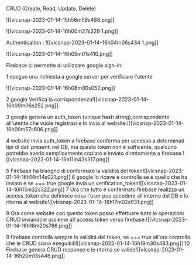 
CRUD (Create, Read, Update, Delete)

![[vlcsnap-2023-01-14-15h56m59s488.png]]


![[vlcsnap-2023-01-14-16h00m27s229 1.png]]


Authentication : 
![[vlcsnap-2023-01-14-16h04m06s434 1.png]]

![[vlcsnap-2023-01-14-16h05m01s410.png]]


Firebase ci permette di utilizzare google sign-in:

1 eseguo una richiesta a google server per verificare l'utente

![[vlcsnap-2023-01-14-16h08m00s052.png]]

2 google Verifica la corrispondenza![[vlcsnap-2023-01-14-16h09m06s252.png]]

3 google genera un auth_token (unique hash string),corrispondente all'utente che vuole registrasi e lo invia al website.![[vlcsnap-2023-01-14-16h09m57s606.png]]

4 website invia auth_token a firebase conferma  per accesso a determinati tipi di dati presenti nel DB, ma questo token non é sufficente, qualcuno potrebbe averlo semplicemente copiato e inviato direttamente a firebase.![[vlcsnap-2023-01-14-16h11m43s317.png]]

5 Firebase ha bisogno di confermare la validitá del token![[vlcsnap-2023-01-14-16h14m14s021.png]]
6 google lo riceve e controlla se é quello che ha inviato e se === true google invia un verification_token![[vlcsnap-2023-01-14-16h15m32s322.png]]
7 Ora che tutto é confermato firebase realizza un access_token che definisce cosa l'user puo accedere all'interno del DB e lo ritorna al website![[vlcsnap-2023-01-14-16h17m02s931.png]]

8 Ora come website con questo token posso effettuare tutte le operazioni CRUD inviandole assieme all'access token verso firebase.![[vlcsnap-2023-01-14-16h18m20s786.png]]

9 firebase controlla sempre la validitá del token, se === true all'ora controlla che le CRUD siano eseguibili![[vlcsnap-2023-01-14-16h19m30s483.png]]
 10 Firebase genera CRUD response e le ritorna se valide![[vlcsnap-2023-01-14-16h20m13s446.png]]
